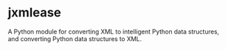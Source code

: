# jxmlease
A Python module for converting XML to intelligent Python data structures, and
converting Python data structures to XML.

